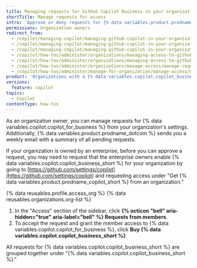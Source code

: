 ```yaml
---
title: Managing requests for GitHub Copilot Business in your organization
shortTitle: Manage requests for access
intro: 'Approve or deny requests for {% data variables.product.prodname_copilot_short %} access in your organization.'
permissions: Organization owners
redirect_from:
  - /copilot/managing-copilot/managing-github-copilot-in-your-organization/managing-requests-for-copilot-access-in-your-organization
  - /copilot/managing-copilot/managing-github-copilot-in-your-organization/managing-access-to-github-copilot-in-your-organization/managing-requests-for-copilot-access-in-your-organization
  - /copilot/managing-copilot/managing-github-copilot-in-your-organization/managing-access-to-github-copilot-in-your-organization/managing-requests-for-copilot-business-in-your-organization
  - /copilot/how-tos/administer/organizations/managing-access-to-github-copilot-in-your-organization/managing-requests-for-copilot-business-in-your-organization
  - /copilot/how-tos/administer/organizations/managing-access-to-github-copilot-in-your-organization/manage-requests-for-access
  - /copilot/how-tos/administer/organizations/manage-access/manage-requests-for-access
  - /copilot/how-tos/administer/manage-for-organization/manage-access/manage-requests-for-access
product: 'Organizations with a {% data variables.copilot.copilot_business_short %} plan and organizations owned by an enterprise with a {% data variables.copilot.copilot_business_short %} plan'
versions:
  feature: copilot
topics:
  - Copilot
contentType: how-tos
---
```


As an organization owner, you can manage requests for {% data variables.copilot.copilot_for_business %} from your organization's settings. Additionally, {% data variables.product.prodname_dotcom %} sends you a weekly email with a summary of all pending requests.

If your organization is owned by an enterprise, before you can approve a request, you may need to request that the enterprise owners enable {% data variables.copilot.copilot_business_short %} for your organization by going to [https://github.com/settings/copilot](https://github.com/settings/copilot) and requesting access under "Get {% data variables.product.prodname_copilot_short %} from an organization."

{% data reusables.profile.access_org %}
{% data reusables.organizations.org-list %}
1. In the "Access" section of the sidebar, click **{% octicon "bell" aria-hidden="true" aria-label="bell" %} Requests from members**.
1. To accept the request and grant the member access to {% data variables.copilot.copilot_for_business %}, click **Buy {% data variables.copilot.copilot_business_short %}**.

All requests for {% data variables.copilot.copilot_business_short %} are grouped together under "{% data variables.copilot.copilot_business_short %}."
